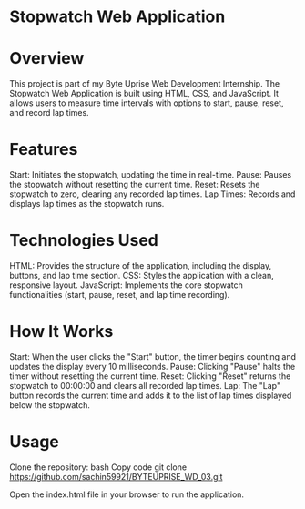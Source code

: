 # Stopwatch Web Application
# Overview
This project is part of my Byte Uprise Web Development Internship. The Stopwatch Web Application is built using HTML, CSS, and JavaScript. It allows users to measure time intervals with options to start, pause, reset, and record lap times.

# Features
Start: Initiates the stopwatch, updating the time in real-time.
Pause: Pauses the stopwatch without resetting the current time.
Reset: Resets the stopwatch to zero, clearing any recorded lap times.
Lap Times: Records and displays lap times as the stopwatch runs.

# Technologies Used
HTML: Provides the structure of the application, including the display, buttons, and lap time section.
CSS: Styles the application with a clean, responsive layout.
JavaScript: Implements the core stopwatch functionalities (start, pause, reset, and lap time recording).

# How It Works
Start: When the user clicks the "Start" button, the timer begins counting and updates the display every 10 milliseconds.
Pause: Clicking "Pause" halts the timer without resetting the current time.
Reset: Clicking "Reset" returns the stopwatch to 00:00:00 and clears all recorded lap times.
Lap: The "Lap" button records the current time and adds it to the list of lap times displayed below the stopwatch.

# Usage
Clone the repository:
bash
Copy code
git clone https://github.com/sachin59921/BYTEUPRISE_WD_03.git

Open the index.html file in your browser to run the application.
